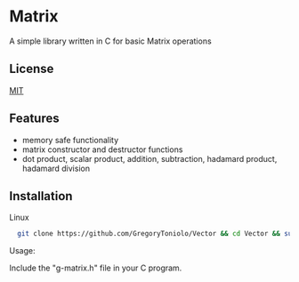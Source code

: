 # Matrix

A simple library written in C for basic Matrix operations
## License

[MIT](https://choosealicense.com/licenses/mit/)


## Features
- memory safe functionality
- matrix constructor and destructor functions
- dot product, scalar product, addition, subtraction, hadamard product, hadamard division

## Installation

Linux

```bash
  git clone https://github.com/GregoryToniolo/Vector && cd Vector && sudo cp g-vectors.h
```
Usage:

Include the "g-matrix.h" file in your C program.
